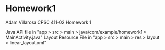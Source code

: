 # Homework1
Adam Villarosa
CPSC 411-02
Homework 1

Java API file in "app > src > main > java/com/example/homework1 > MainActivity.java"
Layout Resource File in "app > src > main > res > layout > linear_layout.xml"
